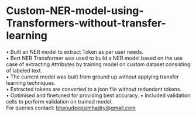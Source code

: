 # Custom-NER-model-using-Transformers-without-transfer-learning
• Built an NER model to extract Token as per user needs.  
• Bert NER Transformer was used to build a NER model based on the use case of extracting Attributes by training
model on custom dataset consisting of labeled text.  
• The current model was built from ground up without applying transfer learning techniques.  
• Extracted tokens are converted to a json file without redundant tokens.  
• Optimised and finetuned for providing best accuracy.
• Included validation cells to perform validation on trained model.  
For queries contact: bhanudeepsimhadry@gmail.com  
